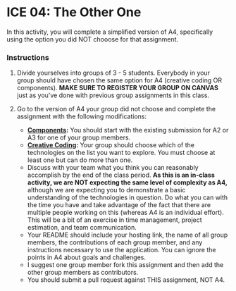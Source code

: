 # ICE 04: The Other One

In this activity, you will complete a simplified version of A4, specifically using the option you did NOT chooose for that assignment.

### Instructions

1. Divide yourselves into groups of 3 - 5 students. Everybody in your group should have chosen the same option for A4 (creative coding OR components). **MAKE SURE TO REGISTER YOUR GROUP ON CANVAS** just as you've done with previous group assignments in this class.

2. Go to the version of A4 your group did not choose and complete the assignment with the following modifications:
    * **[Components](https://github.com/jmcuneo/a4-components-a25):** You should start with the existing submission for A2 or A3 for one of your group members.
    * **[Creative Coding](https://github.com/jmcuneo/a4-creative-coding-a25):** Your group should choose which of the technologies on the list you want to explore. You must choose at least one but can do more than one.
    * Discuss with your team what you think you can reasonably accomplish by the end of the class period. **As this is an in-class activity, we are NOT expecting the same level of complexity as A4,** although we are expecting you to demonstrate a basic understanding of the technologies in question. Do what you can with the time you have and take advantage of the fact that there are multiple people working on this (whereas A4 is an individual effort). This will be a bit of an exercise in time management, project estimation, and team communication.
    * Your README should include your hosting link, the name of all group members, the contributions of each group member, and any instructions necessary to use the application. You can ignore the points in A4 about goals and challenges.
    * I suggest one group member fork this assignment and then add the other group members as contributors.
    * You should submit a pull request against THIS assignment, NOT A4.

